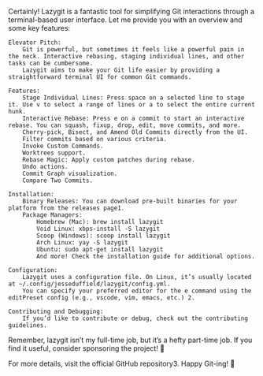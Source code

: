 Certainly! Lazygit is a fantastic tool for simplifying Git interactions through a terminal-based user interface. Let me provide you with an overview and some key features:

    Elevator Pitch:
        Git is powerful, but sometimes it feels like a powerful pain in the neck. Interactive rebasing, staging individual lines, and other tasks can be cumbersome.
        Lazygit aims to make your Git life easier by providing a straightforward terminal UI for common Git commands.

    Features:
        Stage Individual Lines: Press space on a selected line to stage it. Use v to select a range of lines or a to select the entire current hunk.
        Interactive Rebase: Press e on a commit to start an interactive rebase. You can squash, fixup, drop, edit, move commits, and more.
        Cherry-pick, Bisect, and Amend Old Commits directly from the UI.
        Filter commits based on various criteria.
        Invoke Custom Commands.
        Worktrees support.
        Rebase Magic: Apply custom patches during rebase.
        Undo actions.
        Commit Graph visualization.
        Compare Two Commits.

    Installation:
        Binary Releases: You can download pre-built binaries for your platform from the releases page1.
        Package Managers:
            Homebrew (Mac): brew install lazygit
            Void Linux: xbps-install -S lazygit
            Scoop (Windows): scoop install lazygit
            Arch Linux: yay -S lazygit
            Ubuntu: sudo apt-get install lazygit
            And more! Check the installation guide for additional options.

    Configuration:
        Lazygit uses a configuration file. On Linux, it’s usually located at ~/.config/jesseduffield/lazygit/config.yml.
        You can specify your preferred editor for the e command using the editPreset config (e.g., vscode, vim, emacs, etc.) 2.

    Contributing and Debugging:
        If you’d like to contribute or debug, check out the contributing guidelines.

Remember, lazygit isn’t my full-time job, but it’s a hefty part-time job. If you find it useful, consider sponsoring the project! 🚀

For more details, visit the official GitHub repository3. Happy Git-ing! 🍌
